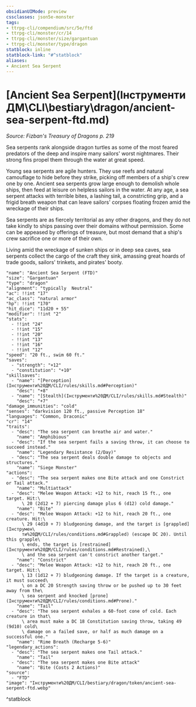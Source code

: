 ```yaml
---
obsidianUIMode: preview
cssclasses: json5e-monster
tags:
- ttrpg-cli/compendium/src/5e/ftd
- ttrpg-cli/monster/cr/14
- ttrpg-cli/monster/size/gargantuan
- ttrpg-cli/monster/type/dragon
statblock: inline
statblock-link: "#^statblock"
aliases:
- Ancient Sea Serpent
---
```

# [Ancient Sea Serpent](Інструменти ДМ\CLI\bestiary\dragon/ancient-sea-serpent-ftd.md)
*Source: Fizban's Treasury of Dragons p. 219*  

Sea serpents rank alongside dragon turtles as some of the most feared predators of the deep and inspire many sailors' worst nightmares. Their strong fins propel them through the water at great speed.

Young sea serpents are agile hunters. They use reefs and natural camouflage to hide before they strike, picking off members of a ship's crew one by one. Ancient sea serpents grow large enough to demolish whole ships, then feed at leisure on helpless sailors in the water. At any age, a sea serpent attacks with terrible bites, a lashing tail, a constricting grip, and a frigid breath weapon that can leave sailors' corpses floating frozen amid the wreckage of their ships.

Sea serpents are as fiercely territorial as any other dragons, and they do not take kindly to ships passing over their domains without permission. Some can be appeased by offerings of treasure, but most demand that a ship's crew sacrifice one or more of their own.

Living amid the wreckage of sunken ships or in deep sea caves, sea serpents collect the cargo of the craft they sink, amassing great hoards of trade goods, sailors' trinkets, and pirates' booty.

```statblock
"name": "Ancient Sea Serpent (FTD)"
"size": "Gargantuan"
"type": "dragon"
"alignment": "typically  Neutral"
"ac": !!int "17"
"ac_class": "natural armor"
"hp": !!int "170"
"hit_dice": "11d20 + 55"
"modifier": !!int "2"
"stats":
  - !!int "24"
  - !!int "15"
  - !!int "20"
  - !!int "13"
  - !!int "16"
  - !!int "12"
"speed": "20 ft., swim 60 ft."
"saves":
  - "strength": "+12"
  - "constitution": "+10"
"skillsaves":
  - "name": "[Perception](Інструменти%20ДМ/CLI/rules/skills.md#Perception)"
    "desc": "+8"
  - "name": "[Stealth](Інструменти%20ДМ/CLI/rules/skills.md#Stealth)"
    "desc": "+7"
"damage_immunities": "cold"
"senses": "darkvision 120 ft., passive Perception 18"
"languages": "Common, Draconic"
"cr": "14"
"traits":
  - "desc": "The sea serpent can breathe air and water."
    "name": "Amphibious"
  - "desc": "If the sea serpent fails a saving throw, it can choose to succeed instead."
    "name": "Legendary Resistance (2/Day)"
  - "desc": "The sea serpent deals double damage to objects and structures."
    "name": "Siege Monster"
"actions":
  - "desc": "The sea serpent makes one Bite attack and one Constrict or Tail attack."
    "name": "Multiattack"
  - "desc": "Melee Weapon Attack: +12 to hit, reach 15 ft., one target. Hit:\
      \ 20 (2d12 + 7) piercing damage plus 6 (d12) cold damage."
    "name": "Bite"
  - "desc": "Melee Weapon Attack: +12 to hit, reach 20 ft., one creature. Hit:\
      \ 29 (4d10 + 7) bludgeoning damage, and the target is [grappled](Інструмен\
      ти%20ДМ/CLI/rules/conditions.md#Grappled) (escape DC 20). Until this grapple\
      \ ends, the target is [restrained](Інструменти%20ДМ/CLI/rules/conditions.md#Restrained),\
      \ and the sea serpent can't constrict another target."
    "name": "Constrict"
  - "desc": "Melee Weapon Attack: +12 to hit, reach 20 ft., one target. Hit:\
      \ 13 (1d12 + 7) bludgeoning damage. If the target is a creature, it must succeed\
      \ on a DC 20 Strength saving throw or be pushed up to 30 feet away from the\
      \ sea serpent and knocked [prone](Інструменти%20ДМ/CLI/rules/conditions.md#Prone)."
    "name": "Tail"
  - "desc": "The sea serpent exhales a 60-foot cone of cold. Each creature in that\
      \ area must make a DC 18 Constitution saving throw, taking 49 (9d10) cold\
      \ damage on a failed save, or half as much damage on a successful one."
    "name": "Rime Breath (Recharge 5-6)"
"legendary_actions":
  - "desc": "The sea serpent makes one Tail attack."
    "name": "Tail"
  - "desc": "The sea serpent makes one Bite attack"
    "name": "Bite (Costs 2 Actions)"
"source":
  - "FTD"
"image": "Інструменти%20ДМ/CLI/bestiary/dragon/token/ancient-sea-serpent-ftd.webp"
```
^statblock